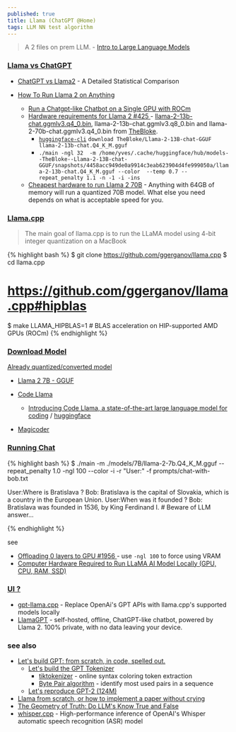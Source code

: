 ```yaml
---
published: true
title: Llama (ChatGPT @Home)
tags: LLM NN test algorithm
---
```

> A 2 files on prem LLM. - [Intro to Large Language Models](https://www.youtube.com/watch?v=zjkBMFhNj_g&t=2867s)

### [Llama vs ChatGPT](https://duckduckgo.com/?t=lm&q=chatgpt+vs+llama2&ia=web)
- [ChatGPT vs Llama2](https://contentdetector.ai/articles/chatgpt-vs-llama2) - A Detailed Statistical Comparison

- [How To Run Llama 2 on Anything](https://medium.com/timesurge-labs/how-to-run-llama-2-on-anything-79fc007e2518)
	- [Run a Chatgpt-like Chatbot on a Single GPU with ROCm ](https://huggingface.co/blog/chatbot-amd-gpu)
	- [ Hardware requirements for Llama 2 #425 ](https://github.com/facebookresearch/llama/issues/425#issuecomment-1646923068) - [llama-2-13b-chat.ggmlv3.q4_0.bin](https://huggingface.co/TheBloke/Llama-2-13B-chat-GGUF), llama-2-13b-chat.ggmlv3.q8_0.bin and llama-2-70b-chat.ggmlv3.q4_0.bin from [TheBloke](https://huggingface.co/TheBloke).
    	- [`huggingface-cli`](https://huggingface.co/TheBloke/Llama-2-13B-chat-GGUF#on-the-command-line-including-multiple-files-at-once) `download TheBloke/Llama-2-13B-chat-GGUF llama-2-13b-chat.Q4_K_M.gguf`
        - `./main -ngl 32  -m /home/yves/.cache/huggingface/hub/models--TheBloke--Llama-2-13B-chat-GGUF/snapshots/4458acc949de0a9914c3eab623904d4fe999050a/llama-2-13b-chat.Q4_K_M.gguf --color  --temp 0.7 --repeat_penalty 1.1 -n -1 -i -ins`
    - [Cheapest hardware to run Llama 2 70B](https://news.ycombinator.com/item?id=37067933) - Anything with 64GB of memory will run a quantized 70B model. What else you need depends on what is acceptable speed for you.

### [Llama.cpp](https://github.com/ggerganov/llama.cpp)

> The main goal of llama.cpp is to run the LLaMA model using 4-bit integer quantization on a MacBook

{% highlight bash %}
$ git clone https://github.com/ggerganov/llama.cpp
$ cd llama.cpp
# https://github.com/ggerganov/llama.cpp#hipblas
$ make LLAMA_HIPBLAS=1 #  BLAS acceleration on HIP-supported AMD GPUs (ROCm) 
{% endhighlight %}

### [Download Model](https://ai.meta.com/resources/models-and-libraries/llama-downloads/)

[Already quantized/converted model](https://github.com/ggerganov/llama.cpp#obtaining-and-using-the-facebook-llama-2-model)
- [Llama 2 7B - GGUF ](https://huggingface.co/TheBloke/Llama-2-7B-GGUF)

- [Code Llama](https://www.codecademy.com/article/how-to-use-code-llama)
	- [Introducing Code Llama, a state-of-the-art large language model for coding](https://ai.meta.com/blog/code-llama-large-language-model-coding/) / [huggingface](https://huggingface.co/blog/codellama)
    
- [Magicoder]()
    
### [Running Chat](https://github.com/ggerganov/llama.cpp#interactive-mode)

{% highlight bash %}
$ ./main -m ./models/7B/llama-2-7b.Q4_K_M.gguf  --repeat_penalty 1.0 -ngl 100 --color -i -r "User:" -f prompts/chat-with-bob.txt

User:Where is Bratislava ?
Bob: Bratislava is the capital of Slovakia, which is a country in the European Union.
User:When was it founded ?
Bob: Bratislava was founded in 1536, by King Ferdinand I. # Beware of LLM answer...

{% endhighlight %}

see
- [ Offloading 0 layers to GPU #1956 ](https://github.com/ggerganov/llama.cpp/issues/1956) - use `-ngl 100` to force using VRAM
- [Computer Hardware Required to Run LLaMA AI Model Locally (GPU, CPU, RAM, SSD)](https://www.hardware-corner.net/guides/computer-to-run-llama-ai-model/)

### [UI ?](https://duckduckgo.com/?t=lm&q=a+ui+like+chatgpt+for+llama.cpp&ia=web)

- [gpt-llama.cpp](https://github.com/keldenl/gpt-llama.cpp#gpt-llamacpp) - Replace OpenAi's GPT APIs with llama.cpp's supported models locally 
- [LlamaGPT](https://github.com/getumbrel/llama-gpt#llamagpt) -  self-hosted, offline, ChatGPT-like chatbot, powered by Llama 2. 100% private, with no data leaving your device. 


### see also
- [Let's build GPT: from scratch, in code, spelled out.](https://www.youtube.com/watch?v=kCc8FmEb1nY)
	- [Let's build the GPT Tokenizer](https://www.youtube.com/watch?v=zduSFxRajkE)
    	- [tiktokenizer]( https://tiktokenizer.vercel.app) - online syntax coloring token extraction
        - [Byte Pair algorithm](https://en.wikipedia.org/wiki/Byte_pair_encoding) - identify most used pairs in a sequence
	- [Let's reproduce GPT-2 (124M)](https://www.youtube.com/watch?v=l8pRSuU81PU)
- [	Llama from scratch, or how to implement a paper without crying](https://news.ycombinator.com/item?id=37059479)
- [The Geometry of Truth: Do LLM's Know True and False](https://news.ycombinator.com/item?id=37945961)
- [whisper.cpp](https://github.com/ggerganov/whisper.cpp#whispercpp) - High-performance inference of OpenAI's Whisper automatic speech recognition (ASR) model
